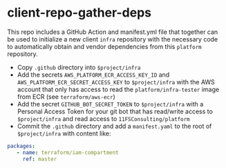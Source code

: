# client-repo-gather-deps
This repo includes a GitHub Action and manifest.yml file that together can be used to initialize a new client `infra` repository with the necessary code to automatically obtain and vendor dependencies from this `platform` repository. 

* Copy `.github` directory into `$project/infra`
* Add the secrets `AWS_PLATFORM_ECR_ACCESS_KEY_ID` and `AWS_PLATFORM_ECR_SECRET_ACCESS_KEY` to `$project/infra` with the AWS account that only has access to read the `platform/infra-tester` image from ECR (see `terraform/aws-ecr`)
* Add the secret `GITHUB_BOT_SECRET_TOKEN` to `$project/infra` with a Personal Access Token for your git bot that has read/write access to `$project/infra` and read access to `11FSConsulting/platform`
* Commit the `.github` directory and add a `manifest.yaml` to the root of `$project/infra` with content like:
```yaml
packages:
   - name: terraform/iam-compartment
     ref: master
```
